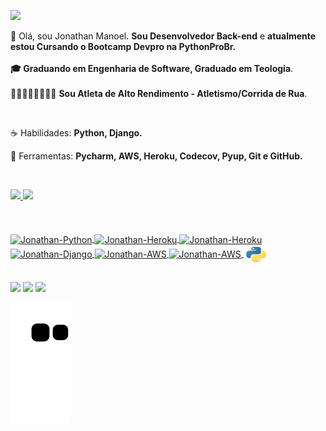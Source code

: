 ![](https://estruyf-github.azurewebsites.net/api/VisitorHit?user=ViniciusBrag&repo=ViniciusBrag&countColorcountColor&countColor=%237B1E7A)

<p align="left"> 
 🖖 Olá, sou Jonathan Manoel. <strong>Sou Desenvolvedor Back-end</strong> e <strong>atualmente estou Cursando o Bootcamp Devpro na PythonProBr.<br> <br>
 🎓 Graduando em Engenharia de Software, Graduado em Teologia</strong>.<br><br>
 🏃🏽‍♂️🏊🏽‍♂️🚴🏽‍ <strong>Sou Atleta de Alto Rendimento - Atletismo/Corrida de Rua</strong>.
</p>
<br>
<p align="left">
 ☕ Habilidades: <strong>Python, Django.</strong>
</p>

<p align="left">
  💼 Ferramentas: <strong>Pycharm, AWS, Heroku, Codecov, Pyup, Git e GitHub.</strong>
</p>

<br>

</p>
<div align="left">
  <a href="https://github.com/jonathansmanoel">
  <img height="180em" src="https://github-readme-stats.vercel.app/api?username=jonathansmanoel&show_icons=true&theme=dracula&include_all_commits=true&count_private=true"/>
  <img height="180em" src="https://github-readme-stats.vercel.app/api/top-langs/?username=jonathansmanoel&layout=compact&langs_count=7&theme=dracula"/>
  
                           
</div>
  <br>
  
  <br>
<div style="display: inline_block"><br>
 
  <img align="center" alt="Jonathan-Python" height="30" width="100" src="https://img.shields.io/badge/Python-14354C?style=for-the-badge&logo=python&logoColor=white">
  <img align="center" alt="Jonathan-Heroku" height="30" width="100" src="https://img.shields.io/badge/Heroku-430098?style=for-the-badge&logo=heroku&logoColor=white">
  <img align="center" alt="Jonathan-Heroku" height="30" width="100" src="https://img.shields.io/badge/Linux-E34F26?style=for-the-badge&logo=linux&logoColor=black">
  <img align="center" alt="Jonathan-Django" height="30" width="100" src="https://img.shields.io/badge/Django-092E20?style=for-the-badge&logo=django&logoColor=white">
  <img align="center" alt="Jonathan-AWS" height="30" width="120" src="https://img.shields.io/badge/Amazon_AWS-232F3E?style=for-the-badge&logo=amazon-aws&logoColor=white">
  <img align="center" alt="Jonathan-AWS" height="30" width="40" src="https://raw.githubusercontent.com/dereknguyen269/dereknguyen269/master/images/aws.png">
  <img align="center" alt="Jonathan-Python" height="30" width="40" src="https://raw.githubusercontent.com/devicons/devicon/master/icons/python/python-original.svg">
    
</div>
  
  ##
 
<div> 
 
  <a href="https://instagram.com/jonathansmanoel" target="_blank"><img src="https://img.shields.io/badge/-Instagram-%23E4405F?style=for-the-badge&logo=instagram&logoColor=white" target="_blank"></a>
  <a href="https://www.linkedin.com/in/jonathanmanoel" target="_blank"><img src="https://img.shields.io/badge/-LinkedIn-%230077B5?style=for-the-badge&logo=linkedin&logoColor=white" target="_blank"></a> 
  <a href = "mailto:jonathan.silva.manoel@gmail.com"><img src="https://img.shields.io/badge/-Gmail-%23333?style=for-the-badge&logo=gmail&logoColor=white" target="_blank"></a>
 
  ![Snake animation](https://github.com/rafaballerini/rafaballerini/blob/output/github-contribution-grid-snake.svg)
 
</div>
